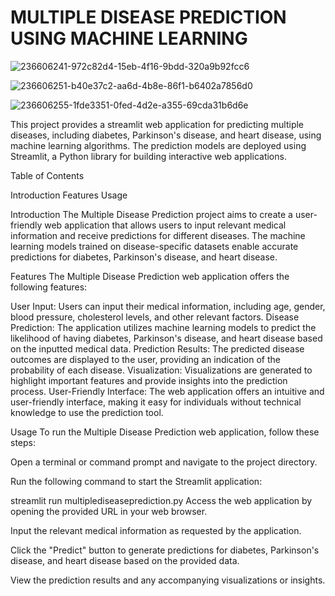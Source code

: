 # MULTIPLE DISEASE PREDICTION USING MACHINE LEARNING
![236606241-972c82d4-15eb-4f16-9bdd-320a9b92fcc6](https://github.com/ajafarsadiq2002/multiple-disease-prediction-using-ML/assets/143319479/a358467d-f3e2-4661-bbda-c3fd16fbc190)

![236606251-b40e37c2-aa6d-4b8e-86f1-b6402a7856d0](https://github.com/ajafarsadiq2002/multiple-disease-prediction-using-ML/assets/143319479/0cd94417-e38a-4ec2-8012-d6b08e7166c8)

![236606255-1fde3351-0fed-4d2e-a355-69cda31b6d6e](https://github.com/ajafarsadiq2002/multiple-disease-prediction-using-ML/assets/143319479/92158967-9053-40f7-abf9-12d479d15e0d)

This project provides a streamlit web application for predicting multiple diseases, including diabetes, Parkinson's disease, and heart disease, using machine learning algorithms. The prediction models are deployed using Streamlit, a Python library for building interactive web applications.

Table of Contents

Introduction
Features
Usage

Introduction
The Multiple Disease Prediction project aims to create a user-friendly web application that allows users to input relevant medical information and receive predictions for different diseases. The machine learning models trained on disease-specific datasets enable accurate predictions for diabetes, Parkinson's disease, and heart disease.

Features
The Multiple Disease Prediction web application offers the following features:

User Input: Users can input their medical information, including age, gender, blood pressure, cholesterol levels, and other relevant factors.
Disease Prediction: The application utilizes machine learning models to predict the likelihood of having diabetes, Parkinson's disease, and heart disease based on the inputted medical data.
Prediction Results: The predicted disease outcomes are displayed to the user, providing an indication of the probability of each disease.
Visualization: Visualizations are generated to highlight important features and provide insights into the prediction process.
User-Friendly Interface: The web application offers an intuitive and user-friendly interface, making it easy for individuals without technical knowledge to use the prediction tool.

Usage
To run the Multiple Disease Prediction web application, follow these steps:

Open a terminal or command prompt and navigate to the project directory.

Run the following command to start the Streamlit application:

streamlit run multiplediseaseprediction.py
Access the web application by opening the provided URL in your web browser.

Input the relevant medical information as requested by the application.

Click the "Predict" button to generate predictions for diabetes, Parkinson's disease, and heart disease based on the provided data.

View the prediction results and any accompanying visualizations or insights.
